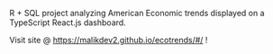 R + SQL project analyzing American Economic trends displayed on a TypeScript React.js dashboard.

Visit site @ https://malikdev2.github.io/ecotrends/#/ !
